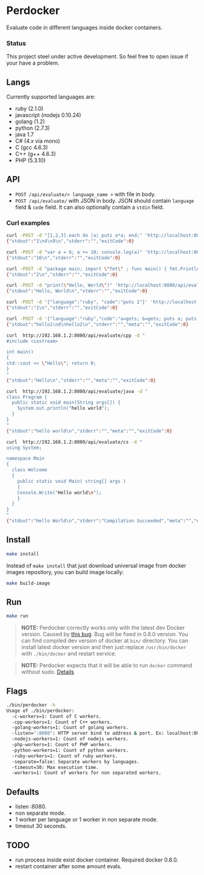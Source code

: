Perdocker
====

Evaluate code in different languages inside docker containers.

### Status

This project steel under active development. So feel free to open issue
if your have a problem.

## Langs

Currently supported languages are:

- ruby (2.1.0)
- javascript (nodejs 0.10.24)
- golang (1.2)
- python (2.7.3)
- java 1.7
- C# (4.x via mono)
- C (gcc 4.6.3)
- C++ (g++ 4.6.3)
- PHP (5.3.10)

## API

- `POST /api/evaluate/< language_name >` with file in body.
- `POST /api/evaluate/` with JSON in body. JSON should contain
  `language` field & `code` field. It can also optionally contain a `stdin` field.

### Curl examples

```bash
curl -POST -d "[1,2,3].each do |a| puts a*a; end;" 'http://localhost:8080/api/evaluate/ruby'
{"stdout":"1\n4\n9\n","stderr":"","exitCode":0}

curl -POST -d "var a = 6; a += 10; console.log(a)" 'http://localhost:8080/api/evaluate/nodejs'
{"stdout":"16\n","stderr":"","exitCode":0}

curl -POST -d "package main; import \"fmt\" ; func main() { fmt.Println(1+1) }" 'http://localhost:8080/api/evaluate/golang'
{"stdout":"2\n","stderr":"","exitCode":0}

curl -POST -d "print(\"Hello, World\")" 'http://localhost:8080/api/evaluate/python'
{"stdout":"Hello, World\n","stderr":"","exitCode":0}

curl -POST -d '{"language":"ruby", "code":"puts 1"}' 'http://localhost:8080/api/evaluate'
{"stdout":"1\n","stderr":"","exitCode":0}

curl -POST -d '{"language":"ruby","code":"a=gets; b=gets; puts a; puts :d; puts b","stdin": "hello1\nhello2"}' 'http://localhost:8080/api/evaluate'
{"stdout":"hello1\nd\nhello2\n","stderr":"","meta":"","exitCode":0}

curl  http://192.168.1.2:8080/api/evaluate/cpp -d "
#include <iostream>

int main()
{
std::cout << \"Hello\"; return 0;
}
"
{"stdout":"Hello\n","stderr":"","meta":"","exitCode":0}

curl  http://192.168.1.2:8080/api/evaluate/java -d "
class Program {
  public static void main(String args[]) {
    System.out.println("hello world");
  }
}
"
{"stdout":"hello world\n","stderr":"","meta":"","exitCode":0}

curl  http://192.168.1.2:8080/api/evaluate/cs -d "
using System; 

namespace Main 
{ 
  class Welcome 
  { 
    public static void Main( string[] args ) 
    { 
    Console.Write("Hello world\n"); 
    } 
  } 
}
"
{"stdout":"Hello World\n","stderr":"Compilation Succeeded","meta":"","exitCode":0}

```
## Install

```bash
make install
```

Instead of `make install` that just download universal image from docker
images repository, you can build image locally:

```bash
make build-image
```

## Run

```bash
make run
```

> **NOTE:**
> Perdocker correctly works only with the latest dev Docker version. Caused by
> [this bug](https://github.com/dotcloud/docker/issues/1319). Bug
> will be fixed in 0.8.0 version. You can find compiled dev version
> of docker at `bin/` directory.
> You can install latest docker version and then just replace
> `/usr/bin/docker` with `./bin/docker` and restart service.

> **NOTE:**
> Perdocker expects that it will be able to run `docker` command without sudo.
> [Details](http://docs.docker.io/en/latest/use/basics/)

## Flags

```bash
./bin/perdocker -h
Usage of ./bin/perdocker:
  -c-workers=1: Count of C workers.
  -cpp-workers=1: Count of C++ workers.
  -golang-workers=1: Count of golang workers.
  -listen=":8080": HTTP server bind to address & port. Ex: localhost:80 or :80
  -nodejs-workers=1: Count of nodejs workers.
  -php-workers=1: Count of PHP workers.
  -python-workers=1: Count of python workers.
  -ruby-workers=1: Count of ruby workers.
  -separate=false: Separate workers by languages.
  -timeout=30: Max execution time.
  -workers=1: Count of workers for non separated workers.
```

## Defaults

- listen :8080.
- non separate mode.
- 1 worker per language or 1 worker in non separate mode.
- timeout 30 seconds.

## TODO

- run process inside exist docker container. Required docker 0.8.0.
- restart container after some amount evals.
